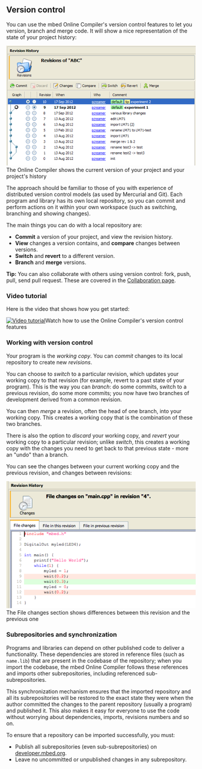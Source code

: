 ## Version control

You can use the mbed Online Compiler's version control features to let you version, branch and merge code. It will show a nice representation of the state of your project history:

<span class="images">![](images/revision_history_overview.png)<span>The Online Compiler shows the current version of your project and your project's history</span></span>

The approach should be familiar to those of you with experience of distributed version control models (as used by Mercurial and Git). Each program and library has its own local repository, so you can commit and perform actions on it within your own workspace (such as switching, branching and showing changes).

The main things you can do with a local repository are:

 * **Commit** a version of your project, and view the revision history.
 * **View** changes a version contains, and **compare** changes between versions.
 * **Switch** and **revert** to a different version.
 * **Branch** and **merge** versions.

<span class="tips">**Tip:** You can also collaborate with others using version control: fork, push, pull, send pull request. These are covered in the [Collaboration page](collab_intro.md).</span>

### Video tutorial

Here is the video that shows how you get started:

<span class="images">[![Video tutorial](http://img.youtube.com/vi/BWM21JzSDSs/0.jpg)](http://www.youtube.com/watch?v=BWM21JzSDSs)<span>Watch how to use the Online Compiler's version control features</span></span>

### Working with version control

Your program is the *working copy*. You can *commit* changes to its local repository to create new *revisions*.

You can choose to *switch* to a particular revision, which updates your working copy to that revision (for example, revert to a past state of your program). This is the way you can *branch*: do some commits, switch to a previous revision, do some more commits; you now have two branches of development derived from a common revision.

You can then *merge* a revision, often the head of one branch, into your working copy. This creates a working copy that is the combination of these two branches.

There is also the option to *discard* your working copy, and *revert* your working copy to a particular revision; unlike *switch*, this creates a working copy with the changes you need to get back to that previous state - more an "undo" than a branch.

You can see the changes between your current working copy and the previous revision, and changes between revisions:

<span class="images">![](images/compare_revisions.png)<span>The File changes section shows differences between this revision and the previous one</span></span>

### Subrepositories and synchronization

Programs and libraries can depend on other published code to deliver a functionality. These dependencies are stored in reference files (such as ``name.lib``) that are present in the codebase of the repository; when you import the codebase, the mbed Online Compiler follows these references and imports other subrepositories, including referenced sub-subrepositories.

This synchronization mechanism ensures that the imported repository and all its subrepositories will be restored to the exact state they were when the author committed the changes to the parent repository (usually a program) and published it. This also makes it easy for everyone to use the code without worrying about dependencies, imports, revisions numbers and so on.

To ensure that a repository can be imported successfully, you must:

 * Publish all subrepositories (even sub-subrepositories) on [developer.mbed.org](https://developer.mbed.org).
 * Leave no uncommitted or unpublished changes in any subrepository.
